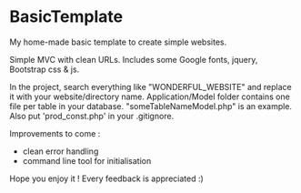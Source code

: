 # BasicTemplate
My home-made basic template to create simple websites.

Simple MVC with clean URLs. Includes some Google fonts, jquery, Bootstrap css & js.

In the project, search everything like "WONDERFUL_WEBSITE" and replace it with your website/directory name.
Application/Model folder contains one file per table in your database. "someTableNameModel.php" is an example.
Also put 'prod_const.php' in your .gitignore.

Improvements to come :
- clean error handling
- command line tool for initialisation

Hope you enjoy it ! Every feedback is appreciated :)
